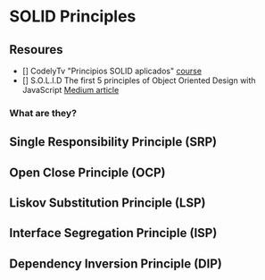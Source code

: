 # SOLID Principles

## Resoures
- [] CodelyTv "Principios SOLID aplicados" [course](https://pro.codely.com/library/principios-solid-aplicados-36875/77070/path/?path_id=7379060)
- [] S.O.L.I.D The first 5 principles of Object Oriented Design with JavaScript [Medium article](https://medium.com/@cramirez92/s-o-l-i-d-the-first-5-priciples-of-object-oriented-design-with-javascript-790f6ac9b9fa)

### What are they?

## Single Responsibility Principle (SRP)
## Open Close Principle (OCP)
## Liskov Substitution Principle (LSP)
## Interface Segregation Principle (ISP)
## Dependency Inversion Principle (DIP)
